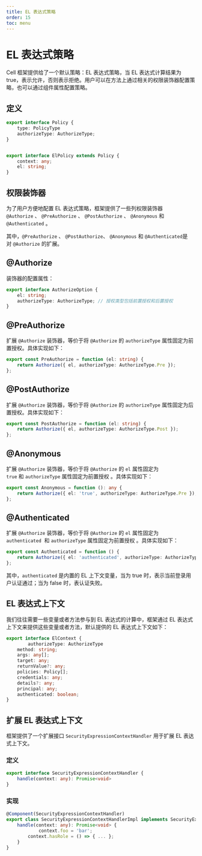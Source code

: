 ```yaml
---
title: EL 表达式策略
order: 15
toc: menu
---
```


# EL 表达式策略

Cell 框架提供给了一个默认策略：EL 表达式策略，当 EL 表达式计算结果为 true，表示允许，否则表示拒绝。用户可以在方法上通过相关的权限装饰器配置策略，也可以通过组件属性配置策略。

## 定义

```typescript
export interface Policy {
    type: PolicyType
    authorizeType: AuthorizeType;
}


export interface ElPolicy extends Policy {
    context: any;
    el: string;
}
```


## 权限装饰器

为了用户方便地配置 EL 表达式策略，框架提供了一些列权限装饰器 `@Authorize` 、 `@PreAuthorize` 、 `@PostAuthorize` 、 `@Anonymous` 和 `@Authenticated` 。

其中，`@PreAuthorize` 、 `@PostAuthorize`、 `@Anonymous` 和 `@Authenticated`是对 `@Authorize` 的扩展。

## @Authorize

装饰器的配置属性：

```typescript
export interface AuthorizeOption {
    el: string;
    authorizeType: AuthorizeType; // 授权类型包括前置授权和后置授权
}
```
## 
## @PreAuthorize

扩展 `@Authorize` 装饰器，等价于将 `@Authorize` 的 `authorizeType` 属性固定为前置授权。具体实现如下：

```typescript
export const PreAuthorize = function (el: string) {
    return Authorize({ el, authorizeType: AuthorizeType.Pre });
};
```

## @PostAuthorize

扩展 `@Authorize` 装饰器，等价于将 `@Authorize` 的 `authorizeType` 属性固定为后置授权。具体实现如下：

```typescript
export const PostAuthorize = function (el: string) {
    return Authorize({ el, authorizeType: AuthorizeType.Post });
};
```


## @Anonymous

扩展 `@Authorize` 装饰器，等价于将 `@Authorize` 的 `el` 属性固定为 `true` 和 `authorizeType` 属性固定为前置授权 。具体实现如下：

```typescript
export const Anonymous = function (): any {
    return Authorize({ el: 'true', authorizeType: AuthorizeType.Pre });
};
```


## @Authenticated

扩展 `@Authorize` 装饰器，等价于将 `@Authorize` 的 `el` 属性固定为 `authenticated`  和 `authorizeType` 属性固定为前置授权 。具体实现如下：

```typescript
export const Authenticated = function () {
    return Authorize({ el: 'authenticated', authorizeType: AuthorizeType.Pre });
};
```

其中，`authenticated` 是内置的 EL 上下文变量，当为 true 时，表示当前登录用户认证通过；当为 false 时，表认证失败。

## EL 表达式上下文

我们往往需要一些变量或者方法参与到 EL 表达式的计算中，框架通过 EL 表达式上下文来提供这些变量或者方法，默认提供的 EL 表达式上下文如下：

```typescript
export interface ElContext {
		authorizeType: AuthorizeType
    method: string;
    args: any[];
    target: any;
    returnValue?: any;
    policies: Policy[];
    credentials: any;
    details?: any;
    principal: any;
    authenticated: boolean;
}
```

## 扩展 EL 表达式上下文

框架提供了一个扩展接口 `SecurityExpressionContextHandler` 用于扩展 EL 表达式上下文。

### 定义

```typescript
export interface SecurityExpressionContextHandler {
    handle(context: any): Promise<void>
}
```

### 实现

```typescript
@Component(SecurityExpressionContextHandler)
export class SecurityExpressionContextHandlerImpl implements SecurityExpressionContextHandler {
    handle(context: any): Promise<void> {
    		context.foo = 'bar';
      	context.hasRole = () => { ... };
    }
}
```


